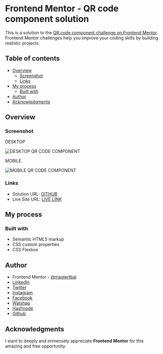 # Frontend Mentor - QR code component solution

This is a solution to the [QR code component challenge on Frontend Mentor](https://www.frontendmentor.io/challenges/qr-code-component-iux_sIO_H). Frontend Mentor challenges help you improve your coding skills by building realistic projects. 

## Table of contents

- [Overview](#overview)
  - [Screenshot](#screenshot)
  - [Links](#links)
- [My process](#my-process)
  - [Built with](#built-with)
- [Author](#author)
- [Acknowledgments](#acknowledgments)

## Overview

### Screenshot
DESKTOP

![DESKTOP QR CODE COMPONENT](https://user-images.githubusercontent.com/28808054/167263612-af593af9-27bb-4540-90e9-679b0daa2b53.png)

MOBILE

![MOBILE QR CODE COMPONENT](https://user-images.githubusercontent.com/28808054/167263627-177ba349-ceaa-40d5-8407-b48f6bf7bae3.png)

### Links

- Solution URL: [GITHUB](https://github.com/mastertbal/QR-CODE-COMPONENT/edit/master/README.md)
- Live Site URL: [LIVE LINK](https://mastertbal.github.io/QR-CODE-COMPONENT/index.html)

## My process

### Built with

- Semantic HTML5 markup
- CSS custom properties
- CSS Flexbox

## Author
- Frontend Mentor - [@mastertbal](https://www.frontendmentor.io/profile/mastertbal)
- [LinkedIn](https://www.linkedin.com/in/oluwatobi-balogun-536044160)
- [Twitter](https://www.twitter.com/mastertbal)
- [Instagram](https://www.instagram.com/mastertbal)
- [Facebook](https://www.facebook.com/oluwatobi.balogun.984349)
- [Watshap](https://wa.me/07058350844)
- [Hashnode](https://mastertbal.hashnode.dev)
- [Github](https://github.com/mastertbal)

## Acknowledgments

I want to deeply and immensely appreciate **Frontend Mentor** for this amazing and free opportunity.
